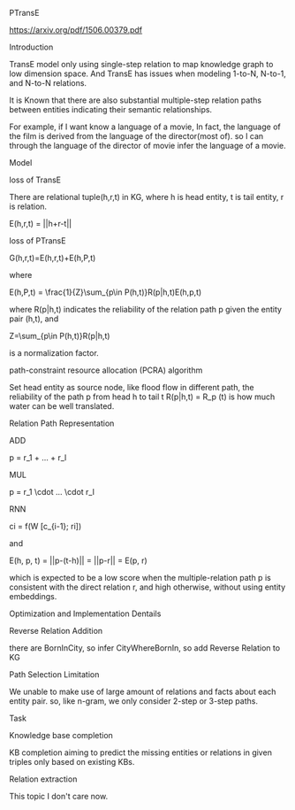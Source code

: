 PTransE

https://arxiv.org/pdf/1506.00379.pdf

Introduction

TransE model only using single-step relation to map knowledge graph to low dimension space. And TransE has issues when modeling 1-to-N, N-to-1, and N-to-N relations.

It is Known that there are also substantial multiple-step relation paths between entities indicating their semantic relationships.

For example, if I want know a language of a movie, In fact, the language of the film is derived from the language of the director(most of). so I can through the language of the director of movie infer the language of a movie.

Model

loss of TransE

There are relational tuple(h,r,t) in KG, where h is head entity, t is tail entity, r is relation.

 E(h,r,t) = ||h+r-t|| 

loss of PTransE

G(h,r,t)=E(h,r,t)+E(h,P,t)

where

E(h,P,t) = \frac{1}{Z}\sum_{p\in P(h,t)}R(p|h,t)E(h,p,t)

where R(p|h,t) indicates the reliability of the relation path p given the entity pair (h,t), and

 Z=\sum_{p\in P(h,t)}R(p|h,t) 

is a normalization factor.

path-constraint resource allocation (PCRA) algorithm

Set head entity as source node,  like flood flow in different path, the reliability of the path p from head h to tail t R(p|h,t) = R_p (t) is how much water can be well translated.

Relation Path Representation

ADD

p = r_1 + ... + r_l

MUL

p = r_1 \cdot ... \cdot r_l

RNN

ci = f(W [c_{i-1}; ri]) 

and 

E(h, p, t) = ||p-(t-h)|| = ||p-r|| = E(p, r) 

which is expected to be a low score when the
multiple-relation path p is consistent with the direct relation r, and high otherwise, without using
entity embeddings. 

Optimization and Implementation Dentails

Reverse Relation Addition

there are BornInCity, so infer CityWhereBornIn, so add Reverse Relation to KG

Path Selection Limitation

We unable to make use of large amount of relations and facts about each entity pair. so, like n-gram, we only consider 2-step or 3-step paths.

Task

Knowledge base completion

KB completion aiming to predict the missing entities or relations in given triples only based on existing KBs.

Relation extraction

This topic I don't care now.


